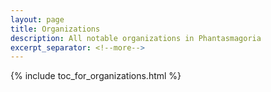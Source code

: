 ```yaml
---
layout: page
title: Organizations
description: All notable organizations in Phantasmagoria
excerpt_separator: <!--more-->
---
```


{% include toc_for_organizations.html %}
